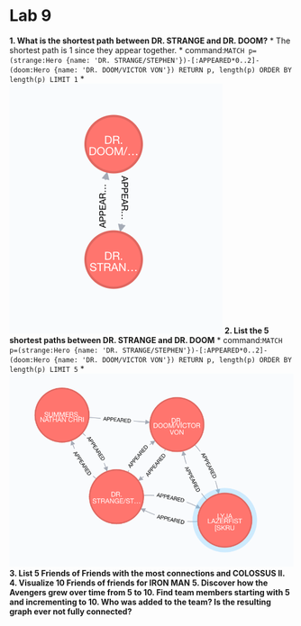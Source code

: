 # Lab 9

__1. What is the shortest path between DR. STRANGE and DR. DOOM?__
	* The shortest path is 1 since they appear together.
	* command:```MATCH p=(strange:Hero {name: 'DR. STRANGE/STEPHEN'})-[:APPEARED*0..2]-(doom:Hero {name: 'DR. DOOM/VICTOR VON'}) RETURN p, length(p) ORDER BY length(p) LIMIT 1```
	* ![](Doom_Strange_Shortest_Path1.png) 
**2. List the 5 shortest paths between DR. STRANGE and DR. DOOM**
	* command:```MATCH p=(strange:Hero {name: 'DR. STRANGE/STEPHEN'})-[:APPEARED*0..2]-(doom:Hero {name: 'DR. DOOM/VICTOR VON'}) RETURN p, length(p) ORDER BY length(p) LIMIT 5```
	* ![](Doom_Strange_Shortest_Path5.png)
**3. List 5 Friends of Friends with the most connections and COLOSSUS II.**
**4. Visualize 10 Friends of friends for IRON MAN**
**5. Discover how the Avengers grew over time from 5 to 10. Find team members starting with 5 and incrementing to 10. Who was added to the team? Is the resulting graph ever not fully connected?**
